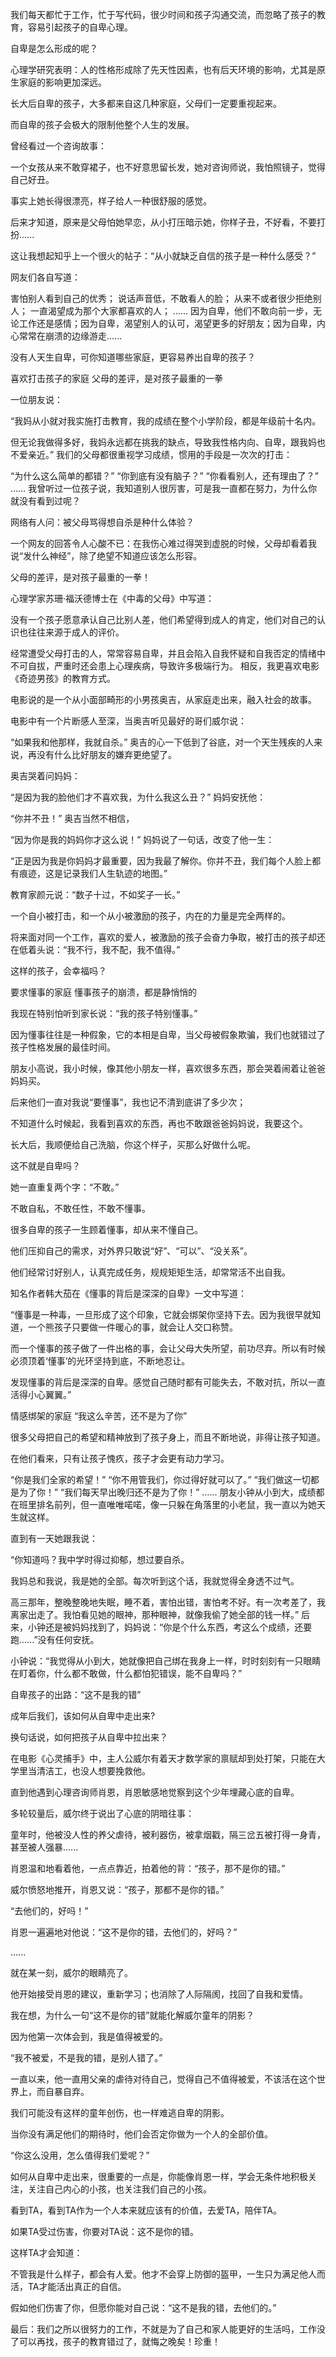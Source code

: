 我们每天都忙于工作，忙于写代码，很少时间和孩子沟通交流，而忽略了孩子的教育，容易引起孩子的自卑心理。

自卑是怎么形成的呢？

心理学研究表明：人的性格形成除了先天性因素，也有后天环境的影响，尤其是原生家庭的影响更加深远。

长大后自卑的孩子，大多都来自这几种家庭，父母们一定要重视起来。

而自卑的孩子会极大的限制他整个人生的发展。


曾经看过一个咨询故事：

一个女孩从来不敢穿裙子，也不好意思留长发，她对咨询师说，我怕照镜子，觉得自己好丑。

事实上她长得很漂亮，样子给人一种很舒服的感觉。

后来才知道，原来是父母怕她早恋，从小打压暗示她，你样子丑，不好看，不要打扮......

这让我想起知乎上一个很火的帖子：“从小就缺乏自信的孩子是一种什么感受？”

网友们各自写道：

害怕别人看到自己的优秀；
说话声音低，不敢看人的脸；
从来不或者很少拒绝别人；
一直渴望成为那个大家都喜欢的人；
......
因为自卑，他们不敢向前一步，无论工作还是感情；因为自卑，渴望别人的认可，渴望更多的好朋友；因为自卑，内心常常在崩溃的边缘游走......

没有人天生自卑，可你知道哪些家庭，更容易养出自卑的孩子？





喜欢打击孩子的家庭
父母的差评，是对孩子最重的一拳

一位朋友说：

“我妈从小就对我实施打击教育，我的成绩在整个小学阶段，都是年级前十名内。

但无论我做得多好，我妈永远都在挑我的缺点，导致我性格内向、自卑，跟我妈也不爱亲近。”
我们的父母都很重视学习成绩，惯用的手段是一次次的打击：

“为什么这么简单的都错？”
“你到底有没有脑子？”
“你看看别人，还有理由了？”
……
我曾听过一位孩子说，我知道别人很厉害，可是我一直都在努力，为什么你就没有看到过呢？

网络有人问：被父母骂得想自杀是种什么体验？

一个网友的回答令人心酸不已：在我伤心难过得哭到虚脱的时候，父母却看着我说“发什么神经”，除了绝望不知道应该怎么形容。

父母的差评，是对孩子最重的一拳！

心理学家苏珊·福沃德博士在《中毒的父母》中写道：

没有一个孩子愿意承认自己比别人差，他们希望得到成人的肯定，他们对自己的认识也往往来源于成人的评价。

经常遭受父母打击的人，常常容易自卑，并且会陷入自我怀疑和自我否定的情绪中不可自拔，严重时还会患上心理疾病，导致许多极端行为。
相反，我更喜欢电影《奇迹男孩》的教育方式。



电影说的是一个从小面部畸形的小男孩奥吉，从家庭走出来，融入社会的故事。

电影中有一个片断感人至深，当奥吉听见最好的哥们威尔说：

“如果我和他那样，我就自杀。”
奥吉的心一下低到了谷底，对一个天生残疾的人来说，再没有什么比好朋友的嫌弃更绝望了。

奥吉哭着问妈妈：

“是因为我的脸他们才不喜欢我，为什么我这么丑？”
妈妈安抚他：

“你并不丑！”
奥吉当然不相信，

“因为你是我的妈妈你才这么说！”
妈妈说了一句话，改变了他一生：

“正是因为我是你妈妈才最重要，因为我最了解你。你并不丑，我们每个人脸上都有痕迹，这是记录我们人生轨迹的地图。”



教育家颜元说：“数子十过，不如奖子一长。”

一个自小被打击，和一个从小被激励的孩子，内在的力量是完全两样的。

将来面对同一个工作，喜欢的爱人，被激励的孩子会奋力争取，被打击的孩子却还在低着头说：“我不行，我不配，我不值得。”

这样的孩子，会幸福吗？



要求懂事的家庭
懂事孩子的崩溃，都是静悄悄的

我现在特别怕听到家长说：“我的孩子特别懂事。”

因为懂事往往是一种假象，它的本相是自卑，当父母被假象欺骗，我们也就错过了孩子性格发展的最佳时间。

朋友小高说，我小时候，像其他小朋友一样，喜欢很多东西，那会哭着闹着让爸爸妈妈买。

后来他们一直对我说“要懂事”，我也记不清到底讲了多少次；

不知道什么时候起，我看到喜欢的东西，再也不敢跟爸爸妈妈说，我要这个。

长大后，我顺便给自己洗脑，你这个样子，买那么好做什么呢。

这不就是自卑吗？

她一直重复两个字：“不敢。”

不敢自私，不敢任性，不敢不懂事。

很多自卑的孩子一生顾着懂事，却从来不懂自己。

他们压抑自己的需求，对外界只敢说“好”、“可以”、“没关系”。

他们经常讨好别人，认真完成任务，规规矩矩生活，却常常活不出自我。

知名作者韩大茄在《懂事的背后是深深的自卑》一文中写道：

“懂事是一种毒，一旦形成了这个印象，它就会绑架你坚持下去。因为我很早就知道，一个熊孩子只要做一件暖心的事，就会让人交口称赞。

而一个懂事的孩子做了一件出格的事，会让父母大失所望，前功尽弃。所以有时候必须顶着‘懂事’的光环坚持到底，不断地忍让。

发现懂事的背后是深深的自卑。感觉自己随时都有可能失去，不敢对抗，所以一直活得小心翼翼。”





情感绑架的家庭
“我这么辛苦，还不是为了你”

很多父母把自己的希望和精神放到了孩子身上，而且不断地说，非得让孩子知道。

在他们看来，只有让孩子愧疚，孩子才会更有动力学习。

“你是我们全家的希望！”
“你不用管我们，你过得好就可以了。”
“我们做这一切都是为了你！”
“我们每天早出晚归还不是为了你！”
……
朋友小钟从小到大，成绩都在班里排名前列，但一直唯唯喏喏，像一只躲在角落里的小老鼠，我一直以为她天生就这样。

直到有一天她跟我说：

“你知道吗？我中学时得过抑郁，想过要自杀。

我妈总和我说，我是她的全部。每次听到这个话，我就觉得全身透不过气。

高三那年，整晚整晚地失眠，睡不着，害怕出错，害怕考不好。有一次考差了，我离家出走了。我怕看见她的眼神，那种眼神，就像我偷了她全部的钱一样。”
后来，小钟还是被妈妈找到了，妈妈说：“你是个什么东西，考这么个成绩，还要跑......”没有任何安抚。

小钟说：“我觉得从小到大，她就像把自己绑在我身上一样，时时刻刻有一只眼睛在盯着你，什么都不敢做，什么都怕犯错误，能不自卑吗？”





自卑孩子的出路：“这不是我的错”

成年后我们，该如何从自卑中走出来?

换句话说，如何把孩子从自卑中拉出来？

在电影《心灵捕手》中，主人公威尔有着天才数学家的禀赋却到处打架，只能在大学里当清洁工，也没人想要挽救他。

直到他遇到心理咨询师肖恩，肖恩敏感地觉察到这个少年埋藏心底的自卑。

多轮较量后，威尔终于说出了心底的阴暗往事：

童年时，他被没人性的养父虐待，被利器伤，被拿烟戳，隔三岔五被打得一身青，甚至被人强暴......

肖恩温和地看着他，一点点靠近，拍着他的背：“孩子，那不是你的错。”

威尔愤怒地推开，肖恩又说：“孩子，那都不是你的错。”

“去他们的，好吗！”

肖恩一遍遍地对他说：“这不是你的错，去他们的，好吗？”

......

就在某一刻，威尔的眼睛亮了。

他开始接受肖恩的建议，重新学习；也消除了人际隔阂，找回了自我和爱情。



我在想，为什么一句“这不是你的错”就能化解威尔童年的阴影？

因为他第一次体会到，我是值得被爱的。

“我不被爱，不是我的错，是别人错了。”

一直以来，他一直用父亲的虐待对待自己，觉得自己不值得被爱，不该活在这个世界上，而自暴自弃。

我们可能没有这样的童年创伤，也一样难逃自卑的阴影。

当你没有满足他们的期待时，他们会否定你做为一个人的全部价值。

“你这么没用，怎么值得我们爱呢？”

如何从自卑中走出来，很重要的一点是，你能像肖恩一样，学会无条件地积极关注，关注自己内心的小孩，也关注我们自己的小孩。

看到TA，看到TA作为一个人本来就应该有的价值，去爱TA，陪伴TA。

如果TA受过伤害，你要对TA说：这不是你的错。

这样TA才会知道：

不管我是什么样子，都会有人爱。他才不会穿上防御的盔甲，一生只为满足他人而活，TA才能活出真正的自信。

假如他们伤害了你，但愿你能对自己说：“这不是我的错，去他们的。”

最后：我们之所以很努力的工作，不就是为了自己和家人能更好的生活吗，工作没了可以再找，孩子的教育错过了，就悔之晚矣！珍重！